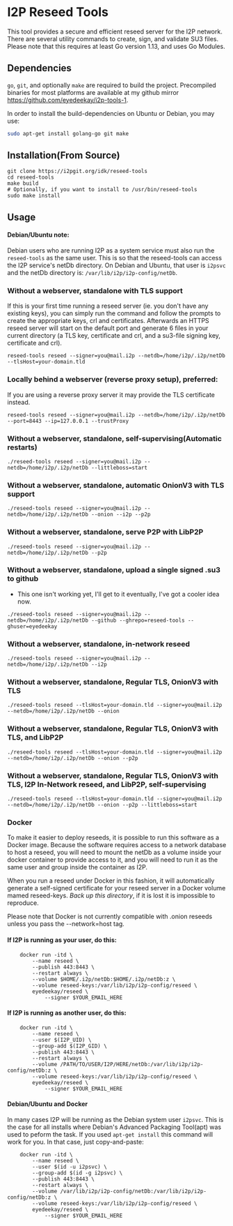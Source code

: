 I2P Reseed Tools
==================

This tool provides a secure and efficient reseed server for the I2P network. There are several utility commands to
create, sign, and validate SU3 files. Please note that this requires at least Go version 1.13, and uses Go Modules.

## Dependencies

`go`, `git`, and optionally `make` are required to build the project.
Precompiled binaries for most platforms are available at my github mirror
https://github.com/eyedeekay/i2p-tools-1.

In order to install the build-dependencies on Ubuntu or Debian, you may use:

```sh
sudo apt-get install golang-go git make
```

## Installation(From Source)

```
git clone https://i2pgit.org/idk/reseed-tools
cd reseed-tools
make build
# Optionally, if you want to install to /usr/bin/reseed-tools
sudo make install
```

## Usage

#### Debian/Ubuntu note:

Debian users who are running I2P as a system service must also run the 
`reseed-tools` as the same user. This is so that the reseed-tools can access
the I2P service's netDb directory. On Debian and Ubuntu, that user is `i2psvc`
and the netDb directory is: `/var/lib/i2p/i2p-config/netDb`.

### Without a webserver, standalone with TLS support

If this is your first time running a reseed server (ie. you don't have any existing keys),
you can simply run the command and follow the prompts to create the appropriate keys, crl and certificates.
Afterwards an HTTPS reseed server will start on the default port and generate 6 files in your current directory
(a TLS key, certificate and crl, and a su3-file signing key, certificate and crl).

```
reseed-tools reseed --signer=you@mail.i2p --netdb=/home/i2p/.i2p/netDb --tlsHost=your-domain.tld
```

### Locally behind a webserver (reverse proxy setup), preferred:

If you are using a reverse proxy server it may provide the TLS certificate instead.

```
reseed-tools reseed --signer=you@mail.i2p --netdb=/home/i2p/.i2p/netDb --port=8443 --ip=127.0.0.1 --trustProxy
```

### Without a webserver, standalone, self-supervising(Automatic restarts)

```
./reseed-tools reseed --signer=you@mail.i2p --netdb=/home/i2p/.i2p/netDb --littleboss=start
```

### Without a webserver, standalone, automatic OnionV3 with TLS support

```
./reseed-tools reseed --signer=you@mail.i2p --netdb=/home/i2p/.i2p/netDb --onion --i2p --p2p
```

### Without a webserver, standalone, serve P2P with LibP2P

```
./reseed-tools reseed --signer=you@mail.i2p --netdb=/home/i2p/.i2p/netDb --p2p
```

### Without a webserver, standalone, upload a single signed .su3 to github

* This one isn't working yet, I'll get to it eventually, I've got a cooler idea now.

```
./reseed-tools reseed --signer=you@mail.i2p --netdb=/home/i2p/.i2p/netDb --github --ghrepo=reseed-tools --ghuser=eyedeekay
```

### Without a webserver, standalone, in-network reseed

```
./reseed-tools reseed --signer=you@mail.i2p --netdb=/home/i2p/.i2p/netDb --i2p
```

### Without a webserver, standalone, Regular TLS, OnionV3 with TLS

```
./reseed-tools reseed --tlsHost=your-domain.tld --signer=you@mail.i2p --netdb=/home/i2p/.i2p/netDb --onion
```

### Without a webserver, standalone, Regular TLS, OnionV3 with TLS, and LibP2P

```
./reseed-tools reseed --tlsHost=your-domain.tld --signer=you@mail.i2p --netdb=/home/i2p/.i2p/netDb --onion --p2p
```

### Without a webserver, standalone, Regular TLS, OnionV3 with TLS, I2P In-Network reseed, and LibP2P, self-supervising

```
./reseed-tools reseed --tlsHost=your-domain.tld --signer=you@mail.i2p --netdb=/home/i2p/.i2p/netDb --onion --p2p --littleboss=start
```

### Docker

To make it easier to deploy reseeds, it is possible to run this software as a
Docker image. Because the software requires access to a network database to host
a reseed, you will need to mount the netDb as a volume inside your docker
container to provide access to it, and you will need to run it as the same user
and group inside the container as I2P.

When you run a reseed under Docker in this fashion, it will automatically
generate a self-signed certificate for your reseed server in a Docker volume
mamed reseed-keys. *Back up this directory*, if it is lost it is impossible
to reproduce.

Please note that Docker is not currently compatible with .onion reseeds unless
you pass the --network=host tag.

#### If I2P is running as your user, do this:

        docker run -itd \
            --name reseed \
            --publish 443:8443 \
            --restart always \
            --volume $HOME/.i2p/netDb:$HOME/.i2p/netDb:z \
            --volume reseed-keys:/var/lib/i2p/i2p-config/reseed \
            eyedeekay/reseed \
                --signer $YOUR_EMAIL_HERE

#### If I2P is running as another user, do this:

        docker run -itd \
            --name reseed \
            --user $(I2P_UID) \
            --group-add $(I2P_GID) \
            --publish 443:8443 \
            --restart always \
            --volume /PATH/TO/USER/I2P/HERE/netDb:/var/lib/i2p/i2p-config/netDb:z \
            --volume reseed-keys:/var/lib/i2p/i2p-config/reseed \
            eyedeekay/reseed \
                --signer $YOUR_EMAIL_HERE

#### **Debian/Ubuntu and Docker**

In many cases I2P will be running as the Debian system user ```i2psvc```. This
is the case for all installs where Debian's Advanced Packaging Tool(apt) was
used to peform the task. If you used ```apt-get install``` this command will
work for you. In that case, just copy-and-paste:

        docker run -itd \
            --name reseed \
            --user $(id -u i2psvc) \
            --group-add $(id -g i2psvc) \
            --publish 443:8443 \
            --restart always \
            --volume /var/lib/i2p/i2p-config/netDb:/var/lib/i2p/i2p-config/netDb:z \
            --volume reseed-keys:/var/lib/i2p/i2p-config/reseed \
            eyedeekay/reseed \
                --signer $YOUR_EMAIL_HERE
